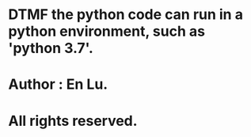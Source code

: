 # DTMF the python code can run in a python environment, such as 'python 3.7'.
# Author : En Lu.
# All rights reserved.
